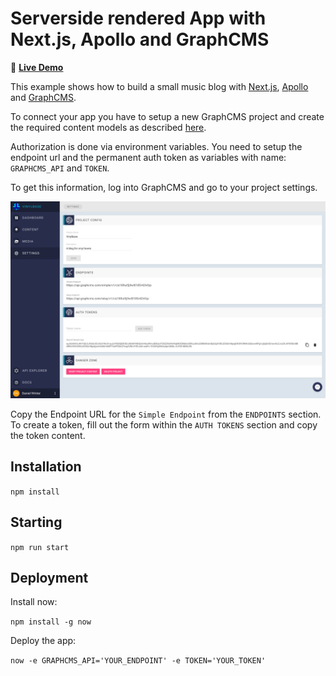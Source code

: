 # Serverside rendered App with Next.js, Apollo and GraphCMS

🚀 **[Live Demo](https://vinylbase-lfiecdwxri.now.sh/)**

This example shows how to build a small music blog with [Next.js](https://github.com/zeit/next.js/), [Apollo](http://www.apollodata.com/) and [GraphCMS](https://graphcms.com).

To connect your app you have to setup a new GraphCMS project and create the required content models as described [here](https://graphcms.com/docs/Examples/#serverside-rendered-app-with-nextjs-and-apollo).

Authorization is done via environment variables. You need to setup the endpoint url and the permanent auth token as variables with name: `GRAPHCMS_API` and `TOKEN`.

To get this information, log into GraphCMS and go to your project settings.

![Screenshot](docs/settings.png)

Copy the Endpoint URL for the `Simple Endpoint` from the `ENDPOINTS` section. To create a token, fill out the form within the `AUTH TOKENS` section and copy the token content.

## Installation

`npm install`

## Starting

`npm run start`

## Deployment

Install now:

`npm install -g now`

Deploy the app:

`now -e GRAPHCMS_API='YOUR_ENDPOINT' -e TOKEN='YOUR_TOKEN'`
